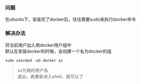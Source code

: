 ### 问题
在ubuntu下，安装完了docker后，往往需要sudo来执行docker命令  

### 解决办法
将当前用户加入用docker用户组中  
默认在安装docker的时候，会创建一个名为docker的组  
```
sudo usermod -aG docker xx
```
> xx为我的用户名  
退出，再重新进入shell，就可以了
